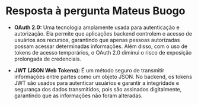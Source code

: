 # Resposta à pergunta Mateus Buogo


- **OAuth 2.0:** Uma tecnologia amplamente usada para autenticação e autorização. Ela permite que aplicações backend controlem o acesso de usuários aos recursos, garantindo que apenas pessoas autorizadas possam acessar determinadas informações. Além disso, com o uso de tokens de acesso temporários, o OAuth 2.0 diminui o risco de exposição prolongada de credenciais.

- **JWT (JSON Web Tokens):** É um método seguro de transmitir informações entre partes como um objeto JSON. No backend, os tokens JWT são usados para autenticar usuários e garantir a integridade e segurança dos dados transmitidos, pois são assinados digitalmente, garantindo que as informações não foram alteradas.